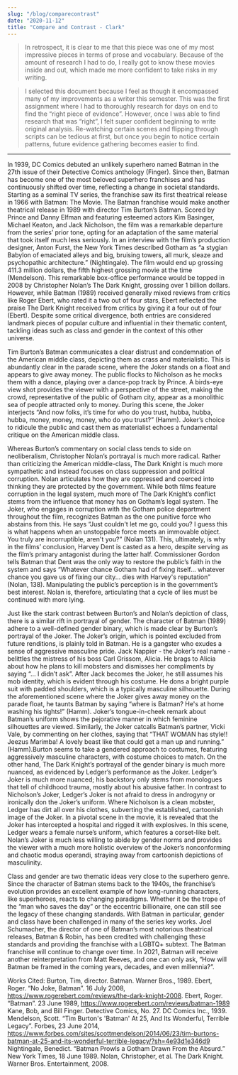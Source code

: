 ```yaml
---
slug: "/blog/comparecontrast"
date: "2020-11-12"
title: "Compare and Contrast - Clark"
---
```

> In retrospect, it is clear to me that this piece was one of my most impressive pieces in terms of prose and vocabulary. Because of the amount of research I had to do, I really got to know these movies inside and out, which made me more confident to take risks in my writing. 

> I selected this document because I feel as though it encompassed many of my improvements as a writer this semester. This was the first assignment where I had to thoroughly research for days on end to find the “right piece of evidence”. However, once I was able to find research that was “right”, I felt super confident beginning to write original analysis. Re-watching certain scenes and flipping through scripts can be tedious at first, but once you begin to notice certain patterns, future evidence gathering becomes easier to find. 
---
In 1939, DC Comics debuted an unlikely superhero named Batman in the 27th issue of their Detective Comics anthology (Finger). Since then, Batman has become one of the most beloved superhero franchises and has continuously shifted over time, reflecting a change in societal standards. Starting as a seminal TV series, the franchise saw its first theatrical release in 1966 with Batman: The Movie. The Batman franchise would make another theatrical release in 1989 with director Tim Burton’s Batman. Scored by Prince and Danny Elfman and featuring esteemed actors Kim Basinger, Michael Keaton, and Jack Nicholson, the film was a remarkable departure from the series’ prior tone, opting for an adaptation of the same material that took itself much less seriously. In an interview with the film’s production designer, Anton Furst, the New York Times described Gotham as “a stygian Babylon of emaciated alleys and big, bruising towers, all murk, sleaze and psychopathic architecture.” (Nightingale). The film would end up grossing 411.3 million dollars, the fifth highest grossing movie at the time (Mendelson). This remarkable box-office performance would be topped in 2008 by Christopher Nolan’s The Dark Knight, grossing over 1 billion dollars. However, while Batman (1989) received generally mixed reviews from critics like Roger Ebert, who rated it a two out of four stars, Ebert reflected the praise The Dark Knight received from critics by giving it a four out of four (Ebert). Despite some critical divergence, both entries are considered landmark pieces of popular culture and influential in their thematic content, tackling ideas such as class and gender in the context of this other universe. 

Tim Burton’s Batman communicates a clear distrust and condemnation of the American middle class, depicting them as crass and materialistic. This is abundantly clear in the parade scene, where the Joker stands on a float and appears to give away money. The public flocks to Nicholson as he mocks them with a dance, playing over a dance-pop track by Prince. A birds-eye view shot provides the viewer with a perspective of the street, making the crowd, representative of the public of Gotham city, appear as a monolithic sea of people attracted only to money. During this scene, the Joker interjects “And now folks, it’s time for who do you trust, hubba, hubba, hubba, money, money, money, who do you trust?” (Hamm). Joker’s choice to ridicule the public and cast them as materialist echoes a fundamental critique on the American middle class. 

Whereas Burton’s commentary on social class tends to side on neoliberalism, Christopher Nolan’s portrayal is much more radical. Rather than criticizing the American middle-class, The Dark Knight is much more sympathetic and instead focuses on class suppression and political corruption. Nolan articulates how they are oppressed and coerced into thinking they are protected by the government. While both films feature corruption in the legal system, much more of The Dark Knight’s conflict stems from the influence that money has on Gotham’s legal system. The Joker, who engages in corruption with the Gotham police department throughout the film, recognizes Batman as the one punitive force who abstains from this. He says “Just couldn't let me go, could you? I guess this is what happens when an unstoppable force meets an immovable object. You truly are incorruptible, aren't you?” (Nolan 131). This, ultimately, is why in the films’ conclusion, Harvey Dent is casted as a hero, despite serving as the film’s primary antagonist during the latter half. Commissioner Gordon tells Batman that Dent was the only way to restore the public’s faith in the system and says “Whatever chance Gotham had of fixing itself... whatever chance you gave us of fixing our city... dies with Harvey's reputation” (Nolan, 138). Manipulating the public’s perception is in the government’s best interest. Nolan is, therefore, articulating that a cycle of lies must be continued with more lying. 

Just like the stark contrast between Burton’s and Nolan’s depiction of class, there is a similar rift in portrayal of gender. The character of Batman (1989) adhere to a well-defined gender binary, which is made clear by Burton’s portrayal of the Joker. The Joker’s origin, which is pointed excluded from future renditions, is plainly told in Batman. He is a gangster who exudes a sense of aggressive masculine pride. Jack Nappier - the Joker’s real name - belittles the mistress of his boss Carl Grissom, Alicia. He brags to Alicia about how he plans to kill mobsters and dismisses her compliments by saying “… I didn’t ask”.  After Jack becomes the Joker, he still assumes his mob identity, which is evident through his costume. He dons a bright purple suit with padded shoulders, which is a typically masculine silhouette. During the aforementioned scene where the Joker gives away money on the parade float, he taunts Batman by saying “where is Batman? He's at home washing his tights!” (Hamm). Joker’s tongue-in-cheek remark about Batman’s uniform shows the pejorative manner in which feminine silhouettes are viewed. Similarly, the Joker catcalls Batman’s partner, Vicki Vale, by commenting on her clothes, saying that “THAT WOMAN has style!!  Jeezus Marimba!  A lovely beast like that could get a man up and running.” (Hamm).Burton seems to take a gendered approach to costumes, featuring aggressively masculine characters, with costume choices to match. 
On the other hand, The Dark Knight’s portrayal of the gender binary is much more nuanced, as evidenced by Ledger’s performance as the Joker. Ledger’s Joker is much more nuanced; his backstory only stems from monologues that tell of childhood trauma, mostly about his abusive father.  In contrast to Nicholson’s Joker, Ledger’s Joker is not afraid to dress in androgyny or ironically don the Joker’s uniform. Where Nicholson is a clean mobster, Ledger has dirt all over his clothes, subverting the established, cartoonish image of the Joker. In a pivotal scene in the movie, it is revealed that the Joker has intercepted a hospital and rigged it with explosives. In this scene, Ledger wears a female nurse’s uniform, which features a corset-like belt. Nolan’s Joker is much less willing to abide by gender norms and provides the viewer with a much more holistic overview of the Joker’s nonconforming and chaotic modus operandi, straying away from cartoonish depictions of masculinity. 

Class and gender are two thematic ideas very close to the superhero genre. Since the character of Batman stems back to the 1940s, the franchise’s evolution provides an excellent example of how long-running characters, like superheroes, reacts to changing paradigms. Whether it be the trope of the “man who saves the day” or the eccentric billionaire, one can still see the legacy of these changing standards. With Batman in particular, gender and class have been challenged in many of the series key works. Joel Schumacher, the director of one of Batman’s most notorious theatrical releases, Batman & Robin, has been credited with challenging these standards and providing the franchise with a LGBTQ+ subtext. The Batman franchise will continue to change over time. In 2021, Batman will receive another reinterpretation from Matt Reeves, and one can only ask, “How will Batman be framed in the coming years, decades, and even millennia?”.

Works Cited:
Burton, Tim, director. Batman. Warner Bros., 1989.
Ebert, Roger. “No Joke, Batman”. 16 July 2008, https://www.rogerebert.com/reviews/the-dark-knight-2008.
Ebert, Roger. “Batman”. 23 June 1989, https://www.rogerebert.com/reviews/batman-1989
Kane, Bob, and Bill Finger. Detective Comics, No. 27. DC Comics Inc., 1939.
Mendelson, Scott. “Tim Burton's 'Batman' At 25, And Its Wonderful, Terrible Legacy”. Forbes, 23 June 2014, https://www.forbes.com/sites/scottmendelson/2014/06/23/tim-burtons-batman-at-25-and-its-wonderful-terrible-legacy/?sh=4e93d1e346d9
Nightingale, Benedict. “Batman Prowls a Gotham Drawn From the Absurd.” New York Times, 18 June 1989. 
Nolan, Christopher, et al. The Dark Knight. Warner Bros. Entertainment, 2008.
